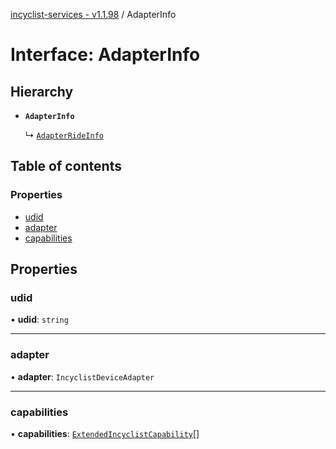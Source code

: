 [incyclist-services - v1.1.98](../README.md) / AdapterInfo

# Interface: AdapterInfo

## Hierarchy

- **`AdapterInfo`**

  ↳ [`AdapterRideInfo`](AdapterRideInfo.md)

## Table of contents

### Properties

- [udid](AdapterInfo.md#udid)
- [adapter](AdapterInfo.md#adapter)
- [capabilities](AdapterInfo.md#capabilities)

## Properties

### udid

• **udid**: `string`

___

### adapter

• **adapter**: `IncyclistDeviceAdapter`

___

### capabilities

• **capabilities**: [`ExtendedIncyclistCapability`](../README.md#extendedincyclistcapability)[]
